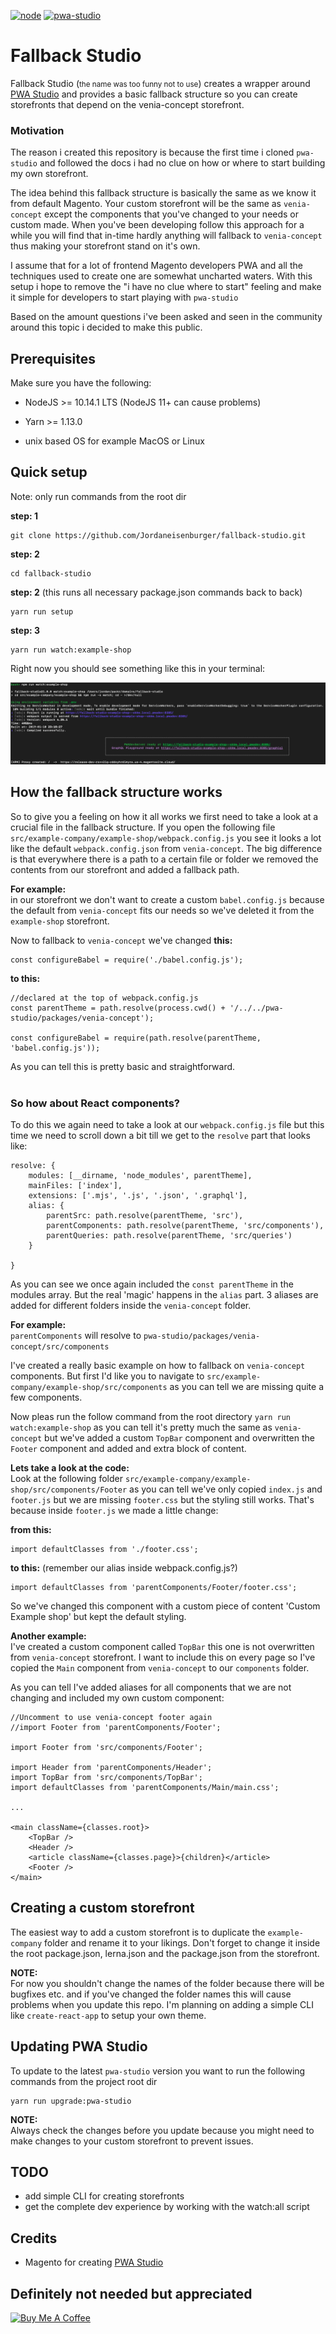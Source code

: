 [![node][node]][node-url] [![pwa-studio][pwa-studio]][pwa-studio-url]

[node]: https://img.shields.io/badge/Node-%3E%3D10.14.1-brightgreen.svg
[node-url]: https://nodejs.org

[pwa-studio]: https://img.shields.io/badge/pwa--studio-v2.0.0-brightgreen.svg
[pwa-studio-url]: https://github.com/magento-research/pwa-studio

# Fallback Studio


Fallback Studio (<small>the name was too funny not to use</small>) creates a wrapper around [PWA Studio](https://github.com/magento-research/pwa-studio) and provides a
basic fallback structure so you can create storefronts that depend on the venia-concept storefront. 

### Motivation

The reason i created this repository is because the first time i cloned `pwa-studio` 
and followed the docs i had no clue on how or where to start building my own storefront.

The idea behind this fallback structure is basically the same as we know it from default Magento. 
Your custom storefront will be the same as `venia-concept` except the components that you've changed 
to your needs or custom made. When you've been developing follow this approach for a while you will find that in-time hardly 
anything will fallback to `venia-concept` thus making your storefront stand on it's own.

I assume that for a lot of frontend Magento developers PWA and all the techniques used to create one are somewhat uncharted waters.
With this setup i hope to remove the "i have no clue where to start" feeling and make it simple for developers to start playing with `pwa-studio`

Based on the amount questions i've been asked and seen in the community around this topic i decided to make this public.

## Prerequisites
Make sure you have the following:

- NodeJS >= 10.14.1 LTS (NodeJS 11+ can cause problems)

- Yarn >= 1.13.0

- unix based OS for example MacOS or Linux

## Quick setup

Note: only run commands from the root dir

**step: 1**
```
git clone https://github.com/Jordaneisenburger/fallback-studio.git
```

**step: 2**
```
cd fallback-studio
```

**step: 2** (this runs all necessary package.json commands back to back)
```
yarn run setup
```

**step: 3**
```
yarn run watch:example-shop
```

Right now you should see something like this in your terminal:

![Alt text](docs/quick-setup.png?raw=true "Quick setup")

## How the fallback structure works

So to give you a feeling on how it all works we first need to take a look at a crucial file in the fallback structure.
If you open the following file `src/example-company/example-shop/webpack.config.js` you see it looks a lot like the default `webpack.config.json` from
`venia-concept`. The big difference is that everywhere there is a path to a certain file or folder we removed the contents from our storefront and added a fallback path.

**For example:**<br />
in our storefront we don't want to create a custom `babel.config.js` because the default from `venia-concept` fits our needs so we've deleted it from the `example-shop` storefront.

Now to fallback to `venia-concept` we've changed **this:**
```
const configureBabel = require('./babel.config.js');
```
**to this:**
```
//declared at the top of webpack.config.js
const parentTheme = path.resolve(process.cwd() + '/../../pwa-studio/packages/venia-concept');

const configureBabel = require(path.resolve(parentTheme, 'babel.config.js'));
```
As you can tell this is pretty basic and straightforward. 
<br/><br/>

### So how about React components?

To do this we again need to take a look at our `webpack.config.js` file but this time we need to scroll down a bit till we get to the `resolve` part that looks like:

```
resolve: {
    modules: [__dirname, 'node_modules', parentTheme],
    mainFiles: ['index'],
    extensions: ['.mjs', '.js', '.json', '.graphql'],
    alias: {
        parentSrc: path.resolve(parentTheme, 'src'),
        parentComponents: path.resolve(parentTheme, 'src/components'),
        parentQueries: path.resolve(parentTheme, 'src/queries')
    }

}
```
As you can see we once again included the `const parentTheme` in the modules array. But the real 'magic' happens in the `alias` part.
3 aliases are added for different folders inside the `venia-concept` folder. 

**For example:**<br />
`parentComponents` will resolve to `pwa-studio/packages/venia-concept/src/components`

I've created a really basic example on how to fallback on `venia-concept` components. But first I'd like you to navigate to `src/example-company/example-shop/src/components` as you can tell we are missing quite a few components.<br />

 Now pleas run the follow command from the root directory `yarn run watch:example-shop` as you can tell it's pretty much the same as `venia-concept` but we've added a custom `TopBar` component
 and overwritten the `Footer` component and added and extra block of content.
 
 **Lets take a look at the code:**<br />
 Look at the following folder `src/example-company/example-shop/src/components/Footer` as you can tell we've only copied `index.js` and `footer.js` but we are missing `footer.css` but the styling still works.
 That's because inside `footer.js` we made a little change:
 
 **from this:**
 ```
 import defaultClasses from './footer.css';
 ```
 
 **to this:** (remember our alias inside webpack.config.js?)
 ```
 import defaultClasses from 'parentComponents/Footer/footer.css';
 ```
 So we've changed this component with a custom piece of content 'Custom Example shop' but kept the default styling.
 
 **Another example:**<br/>
 I've created a custom component called `TopBar` this one is not overwritten from `venia-concept` storefront. I want to include this on every page so I've copied the `Main` component from `venia-concept` to our `components` folder.
 
 As you can tell I've added aliases for all components that we are not changing and included my own custom component:
 ```
 //Uncomment to use venia-concept footer again
 //import Footer from 'parentComponents/Footer';
 
 import Footer from 'src/components/Footer';
 
 import Header from 'parentComponents/Header';
 import TopBar from 'src/components/TopBar';
 import defaultClasses from 'parentComponents/Main/main.css';
 
 ...
 
 <main className={classes.root}>
     <TopBar />
     <Header />
     <article className={classes.page}>{children}</article>
     <Footer />
 </main>
 ```
  
## Creating a custom storefront
The easiest way to add a custom storefront is to duplicate the `example-company` folder and rename it to your likings.
Don't forget to change it inside the root package.json, lerna.json and the package.json from the storefront.

**NOTE:**<br />
For now you shouldn't change the names of the folder because there will be bugfixes etc. and if you've changed the folder names this will cause problems when you update this repo. I'm planning on adding a simple CLI like `create-react-app` to setup your own theme.


## Updating PWA Studio
To update to the latest `pwa-studio` version you want to run the following commands from the project root dir

```
yarn run upgrade:pwa-studio
```

**NOTE:**<br/>
Always check the changes before you update because you might need to make changes to your custom storefront to prevent issues.


## TODO

- add simple CLI for creating storefronts
- get the complete dev experience by working with the watch:all script


## Credits

* Magento for creating [PWA Studio](https://github.com/magento-research/pwa-studio)

## Definitely not needed but appreciated

<a href="https://www.buymeacoffee.com/Fc5IDf687" target="_blank"><img src="https://www.buymeacoffee.com/assets/img/custom_images/orange_img.png" alt="Buy Me A Coffee" style="height: auto !important;width: auto !important;" ></a>
